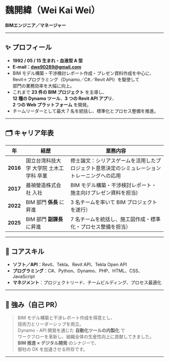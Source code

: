 # 魏開緯（Wei Kai Wei）  
**BIMエンジニア／マネージャー**

---

## ✨ プロフィール
- **1992 / 05 / 15 生まれ・血液型 A 型**  
- **E-mail：dwe90289@gmail.com**  
- BIM モデル構築・干渉検討レポート作成・プレゼン資料作成を中心に、  
  Revit＋プログラミング（Dynamo／C#／Revit API）を駆使して  
  部門の業務効率を大幅に向上。  
- これまで **23 件の BIM プロジェクト** を主導し、  
  **12 種の Dynamo ツール**、**3 つの Revit API アプリ**、  
  **2 つの Web プラットフォーム** を開発。  
- チームリーダーとして最大 7 名を統括し、標準化とプロセス整備を推進。

---

## 🗂️ キャリア年表
| 年 | 経歴 | 業務内容 |
| --- | --- | --- |
| **2016** | 国立台湾科技大学 大学院 土木工学科 卒業 | 修士論文：シリアスゲームを活用したプロジェクト意思決定のシミュレーショントレーニングへの応用　|
| **2017** | 晨禎營造株式会社 入社 | BIM モデル構築・干渉検討レポート・施主向けプレゼン資料を担当) |
| **2022** | BIM 部門 **係長** に昇進 | 3 名チームを率いて BIM プロジェクトを遂行） |
| **2025** | BIM 部門 **副課長** に昇進 | 7 名チームを統括し、施工図作成・標準化・プロセス整備を担当） |

---

## 🔧 コアスキル
- **ソフト／API**：Revit、Tekla、Revit API、Tekla Open API  
- **プログラミング**：C#、Python、Dynamo、PHP、HTML、CSS、JavaScript
- **マネジメント**：プロジェクトリード、チームビルディング、プロセス最適化  

---

## 🌟 強み（自己 PR）
> BIM モデル構築と干渉レポート作成を得意とし、  
> 技術力とリーダーシップを両立。  
> Dynamo・API 開発を通じた **自動化ツールの内製化** で  
> ワークフローを革新し、組織全体の生産性向上に貢献してきました。  
> **BIM 推進 × デジタル開発** のシナジーで、  
> 御社の DX を加速させる所存です。  

---

<!-- 末尾はお好みで SNS や追加リンクを配置できます -->
